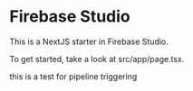 # Firebase Studio

This is a NextJS starter in Firebase Studio.

To get started, take a look at src/app/page.tsx.

this is a test for pipeline triggering

